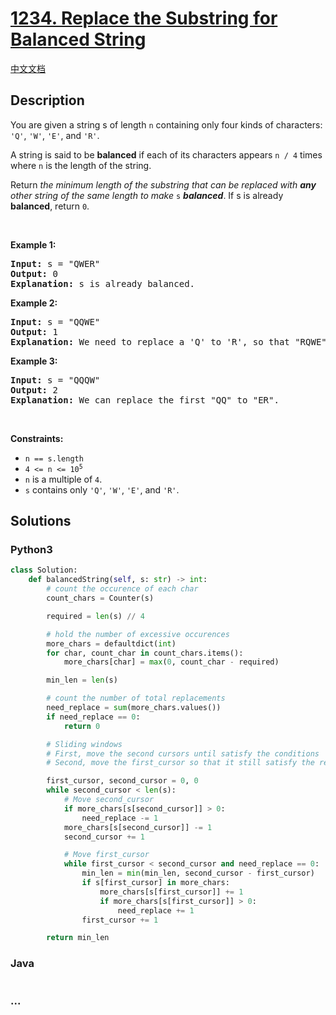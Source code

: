# [1234. Replace the Substring for Balanced String](https://leetcode.com/problems/replace-the-substring-for-balanced-string)

[中文文档](/solution/1200-1299/1234.Replace%20the%20Substring%20for%20Balanced%20String/README.md)

## Description

<p>You are given a string s of length <code>n</code> containing only four kinds of characters: <code>&#39;Q&#39;</code>, <code>&#39;W&#39;</code>, <code>&#39;E&#39;</code>, and <code>&#39;R&#39;</code>.</p>

<p>A string is said to be <strong>balanced</strong><em> </em>if each of its characters appears <code>n / 4</code> times where <code>n</code> is the length of the string.</p>

<p>Return <em>the minimum length of the substring that can be replaced with <strong>any</strong> other string of the same length to make </em><code>s</code><em> <strong>balanced</strong></em>. If s is already <strong>balanced</strong>, return <code>0</code>.</p>

<p>&nbsp;</p>
<p><strong class="example">Example 1:</strong></p>

<pre>
<strong>Input:</strong> s = &quot;QWER&quot;
<strong>Output:</strong> 0
<strong>Explanation:</strong> s is already balanced.
</pre>

<p><strong class="example">Example 2:</strong></p>

<pre>
<strong>Input:</strong> s = &quot;QQWE&quot;
<strong>Output:</strong> 1
<strong>Explanation:</strong> We need to replace a &#39;Q&#39; to &#39;R&#39;, so that &quot;RQWE&quot; (or &quot;QRWE&quot;) is balanced.
</pre>

<p><strong class="example">Example 3:</strong></p>

<pre>
<strong>Input:</strong> s = &quot;QQQW&quot;
<strong>Output:</strong> 2
<strong>Explanation:</strong> We can replace the first &quot;QQ&quot; to &quot;ER&quot;. 
</pre>

<p>&nbsp;</p>
<p><strong>Constraints:</strong></p>

<ul>
	<li><code>n == s.length</code></li>
	<li><code>4 &lt;= n &lt;= 10<sup>5</sup></code></li>
	<li><code>n</code> is a multiple of <code>4</code>.</li>
	<li><code>s</code> contains only <code>&#39;Q&#39;</code>, <code>&#39;W&#39;</code>, <code>&#39;E&#39;</code>, and <code>&#39;R&#39;</code>.</li>
</ul>

## Solutions

<!-- tabs:start -->

### **Python3**

```python
class Solution:
    def balancedString(self, s: str) -> int:
        # count the occurence of each char
        count_chars = Counter(s)

        required = len(s) // 4

        # hold the number of excessive occurences
        more_chars = defaultdict(int)
        for char, count_char in count_chars.items():
            more_chars[char] = max(0, count_char - required)

        min_len = len(s)

        # count the number of total replacements
        need_replace = sum(more_chars.values())
        if need_replace == 0:
            return 0

        # Sliding windows
        # First, move the second cursors until satisfy the conditions
        # Second, move the first_cursor so that it still satisfy the requirement

        first_cursor, second_cursor = 0, 0
        while second_cursor < len(s):
            # Move second_cursor
            if more_chars[s[second_cursor]] > 0:
                need_replace -= 1
            more_chars[s[second_cursor]] -= 1
            second_cursor += 1

            # Move first_cursor
            while first_cursor < second_cursor and need_replace == 0:
                min_len = min(min_len, second_cursor - first_cursor)
                if s[first_cursor] in more_chars:
                    more_chars[s[first_cursor]] += 1
                    if more_chars[s[first_cursor]] > 0:
                        need_replace += 1
                first_cursor += 1

        return min_len
```

### **Java**

```java

```

### **...**

```

```

<!-- tabs:end -->
